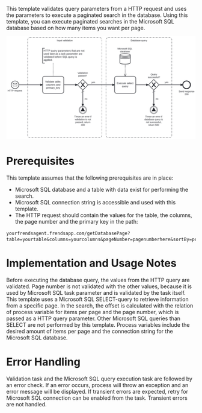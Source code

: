 This template validates query parameters from a HTTP request and uses the parameters to execute a paginated search in the database.
Using this template, you can execute paginated searches in the Microsoft SQL database based on how many items you want per page.

![Template](assets/HTTP_data_paging_from_Microsoft_SQL_database.svg)

# Prerequisites

This template assumes that the following prerequisites are in place:

- Microsoft SQL database and a table with data exist for performing the search.
- Microsoft SQL connection string is accessible and used with this template.
- The HTTP request should contain the values for the table, the columns, the page number and the primary key in the path:

```
yourfrendsagent.frendsapp.com/getDatabasePage?table=yourtable&columns=yourcolumns&pageNumber=pagenumberhere&sortBy=primarykey
```

# Implementation and Usage Notes

Before executing the database query, the values from the HTTP query are validated. Page number is not validated with the other values, because it is used by Microsoft SQL task parameter and is validated by the task itself.
This template uses a Microsoft SQL SELECT-query to retrieve information from a specific page. In the search, the offset is calculated with the relation of process variable for items per page and the page number, which is passed as a HTTP query parameter.
Other Microsoft SQL queries than SELECT are not performed by this template.
Process variables include the desired amount of items per page and the connection string for the Microsoft SQL database.

# Error Handling

Validation task and the Microsoft SQL query execution task are followed by an error check. If an error occurs, process will throw an exception and an error message will be displayed.
If transient errors are expected, retry for Microsoft SQL connection can be enabled from the task. Transient errors are not handled.